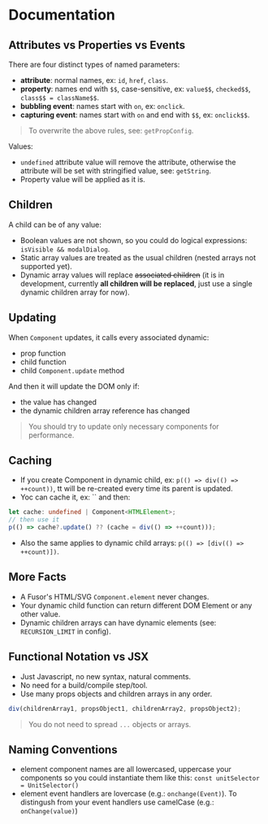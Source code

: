 # Documentation

## Attributes vs Properties vs Events

There are four distinct types of named parameters:

- **attribute**: normal names, ex: `id`, `href`, `class`.
- **property**: names end with `$$`, case-sensitive, ex: `value$$`, `checked$$`, `class$$ = className$$`.
- **bubbling event**: names start with `on`, ex: `onclick`.
- **capturing event**: names start with `on` and end with `$$`, ex: `onclick$$`.

> To overwrite the above rules, see: `getPropConfig`.

Values:

- `undefined` attribute value will remove the attribute, otherwise the attribute will be set with stringified value, see: `getString`.
- Property value will be applied as it is.

## Children

A child can be of any value:

- Boolean values are not shown, so you could do logical expressions: `isVisible && modalDialog`.
- Static array values are treated as the usual children (nested arrays not supported yet).
- Dynamic array values will replace ~~associated children~~ (it is in development, currently **all children will be replaced**, just use a single dynamic children array for now).

## Updating

When `Component` updates, it calls every associated dynamic:

- prop function
- child function
- child `Component.update` method

And then it will update the DOM only if:

- the value has changed
- the dynamic children array reference has changed

> You should try to update only necessary components for performance.

## Caching

- If you create Component in dynamic child, ex: `p(() => div(() => ++count))`, tt will be re-created every time its parent is updated.
- Yoc can cache it, ex: `` and then:

```ts
let cache: undefined | Component<HTMLElement>;
// then use it
p(() => cache?.update() ?? (cache = div(() => ++count)));
```

- Also the same applies to dynamic child arrays: `p(() => [div(() => ++count)])`.

## More Facts

- A Fusor's HTML/SVG `Component.element` never changes.
- Your dynamic child function can return different DOM Element or any other value.
- Dynamic children arrays can have dynamic elements (see: `RECURSION_LIMIT` in config).

## Functional Notation vs JSX

- Just Javascript, no new syntax, natural comments.
- No need for a build/compile step/tool.
- Use many props objects and children arrays in any order.

```js
div(childrenArray1, propsObject1, childrenArray2, propsObject2);
```

> You do not need to spread `...` objects or arrays.

## Naming Conventions

- element component names are all lowercased, uppercase your components so you could instantiate them like this: `const unitSelector = UnitSelector()`
- element event handlers are lovercase (e.g.: `onchange(Event)`). To distingush from your event handlers use camelCase (e.g.: `onChange(value)`)
